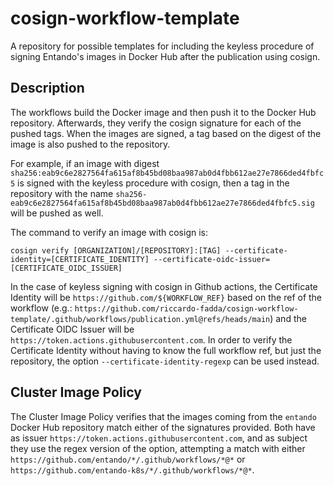 # cosign-workflow-template

A repository for possible templates for including the keyless procedure of signing Entando's images in Docker Hub after the publication using cosign.

## Description

The workflows build the Docker image and then push it to the Docker Hub repository. Afterwards, they verify the cosign signature for each of the pushed tags.
When the images are signed, a tag based on the digest of the image is also pushed to the repository.

For example, if an image with digest `sha256:eab9c6e2827564fa615af8b45bd08baa987ab0d4fbb612ae27e7866ded4fbfc5` is signed with the keyless procedure with cosign, then a tag in the repository with the name `sha256-eab9c6e2827564fa615af8b45bd08baa987ab0d4fbb612ae27e7866ded4fbfc5.sig` will be pushed as well.

The command to verify an image with cosign is:

`cosign verify [ORGANIZATION]/[REPOSITORY]:[TAG] --certificate-identity=[CERTIFICATE_IDENTITY] --certificate-oidc-issuer=[CERTIFICATE_OIDC_ISSUER]`

In the case of keyless signing with cosign in Github actions, the Certificate Identity will be `https://github.com/${WORKFLOW_REF}` based on the ref of the workflow (e.g.: `https://github.com/riccardo-fadda/cosign-workflow-template/.github/workflows/publication.yml@refs/heads/main`) and the Certificate OIDC Issuer will be `https://token.actions.githubusercontent.com`.
In order to verify the Certificate Identity without having to know the full workflow ref, but just the repository, the option `--certificate-identity-regexp` can be used instead.

## Cluster Image Policy

The Cluster Image Policy verifies that the images coming from the `entando` Docker Hub repository match either of the signatures provided. Both have as issuer `https://token.actions.githubusercontent.com`, and as subject they use the regex version of the option, attempting a match with either `https://github.com/entando/*/.github/workflows/*@*` or `https://github.com/entando-k8s/*/.github/workflows/*@*`.